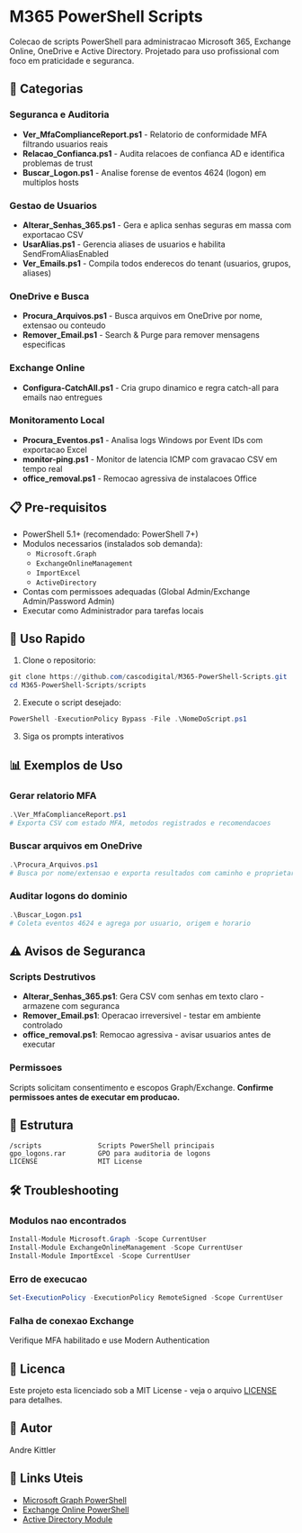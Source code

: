 # M365 PowerShell Scripts

Colecao de scripts PowerShell para administracao Microsoft 365, Exchange Online, OneDrive e Active Directory. Projetado para uso profissional com foco em praticidade e seguranca.

## 🎯 Categorias

### Seguranca e Auditoria
- **Ver_MfaComplianceReport.ps1** - Relatorio de conformidade MFA filtrando usuarios reais
- **Relacao_Confianca.ps1** - Audita relacoes de confianca AD e identifica problemas de trust
- **Buscar_Logon.ps1** - Analise forense de eventos 4624 (logon) em multiplos hosts

### Gestao de Usuarios
- **Alterar_Senhas_365.ps1** - Gera e aplica senhas seguras em massa com exportacao CSV
- **UsarAlias.ps1** - Gerencia aliases de usuarios e habilita SendFromAliasEnabled
- **Ver_Emails.ps1** - Compila todos enderecos do tenant (usuarios, grupos, aliases)

### OneDrive e Busca
- **Procura_Arquivos.ps1** - Busca arquivos em OneDrive por nome, extensao ou conteudo
- **Remover_Email.ps1** - Search & Purge para remover mensagens especificas

### Exchange Online
- **Configura-CatchAll.ps1** - Cria grupo dinamico e regra catch-all para emails nao entregues

### Monitoramento Local
- **Procura_Eventos.ps1** - Analisa logs Windows por Event IDs com exportacao Excel
- **monitor-ping.ps1** - Monitor de latencia ICMP com gravacao CSV em tempo real
- **office_removal.ps1** - Remocao agressiva de instalacoes Office

## 📋 Pre-requisitos

- PowerShell 5.1+ (recomendado: PowerShell 7+)
- Modulos necessarios (instalados sob demanda):
  - `Microsoft.Graph`
  - `ExchangeOnlineManagement`
  - `ImportExcel`
  - `ActiveDirectory`
- Contas com permissoes adequadas (Global Admin/Exchange Admin/Password Admin)
- Executar como Administrador para tarefas locais

## 🚀 Uso Rapido

1. Clone o repositorio:
```powershell
git clone https://github.com/cascodigital/M365-PowerShell-Scripts.git
cd M365-PowerShell-Scripts/scripts
```

2. Execute o script desejado:
```powershell
PowerShell -ExecutionPolicy Bypass -File .\NomeDoScript.ps1
```

3. Siga os prompts interativos

## 📊 Exemplos de Uso

### Gerar relatorio MFA
```powershell
.\Ver_MfaComplianceReport.ps1
# Exporta CSV com estado MFA, metodos registrados e recomendacoes
```

### Buscar arquivos em OneDrive
```powershell
.\Procura_Arquivos.ps1
# Busca por nome/extensao e exporta resultados com caminho e proprietario
```

### Auditar logons do dominio
```powershell
.\Buscar_Logon.ps1
# Coleta eventos 4624 e agrega por usuario, origem e horario
```

## ⚠️ Avisos de Seguranca

### Scripts Destrutivos
- **Alterar_Senhas_365.ps1**: Gera CSV com senhas em texto claro - armazene com seguranca
- **Remover_Email.ps1**: Operacao irreversivel - testar em ambiente controlado
- **office_removal.ps1**: Remocao agressiva - avisar usuarios antes de executar

### Permissoes
Scripts solicitam consentimento e escopos Graph/Exchange. **Confirme permissoes antes de executar em producao.**

## 📂 Estrutura

```
/scripts              Scripts PowerShell principais
gpo_logons.rar        GPO para auditoria de logons
LICENSE               MIT License
```

## 🛠️ Troubleshooting

### Modulos nao encontrados
```powershell
Install-Module Microsoft.Graph -Scope CurrentUser
Install-Module ExchangeOnlineManagement -Scope CurrentUser
Install-Module ImportExcel -Scope CurrentUser
```

### Erro de execucao
```powershell
Set-ExecutionPolicy -ExecutionPolicy RemoteSigned -Scope CurrentUser
```

### Falha de conexao Exchange
Verifique MFA habilitado e use Modern Authentication

## 📄 Licenca

Este projeto esta licenciado sob a MIT License - veja o arquivo [LICENSE](LICENSE) para detalhes.

## 👤 Autor

Andre Kittler

## 🔗 Links Uteis

- [Microsoft Graph PowerShell](https://learn.microsoft.com/en-us/powershell/microsoftgraph/)
- [Exchange Online PowerShell](https://learn.microsoft.com/en-us/powershell/exchange/exchange-online-powershell)
- [Active Directory Module](https://learn.microsoft.com/en-us/powershell/module/activedirectory/)
